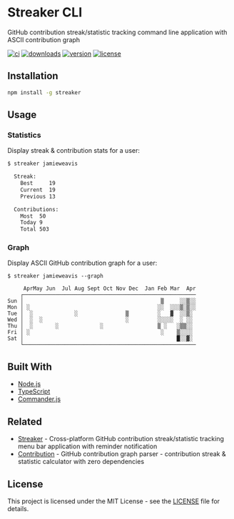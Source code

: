 # Streaker CLI

GitHub contribution streak/statistic tracking command line application with ASCII contribution graph

[![ci](https://github.com/jamieweavis/streaker-cli/workflows/ci/badge.svg)](https://github.com/jamieweavis/streaker-cli/actions)
[![downloads](https://img.shields.io/npm/dt/streaker.svg)](https://npmjs.com/package/streaker)
[![version](https://img.shields.io/npm/v/streaker.svg)](https://github.com/jamieweavis/streaker-cli/releases)
[![license](https://img.shields.io/badge/license-MIT-blue.svg)](https://github.com/jamieweavis/streaker-cli/blob/main/LICENSE)

## Installation

```sh
npm install -g streaker
```

## Usage

### Statistics

Display streak & contribution stats for a user:

```sh
$ streaker jamieweavis

  Streak:
    Best     19
    Current  19
    Previous 13

  Contributions:
    Most  50
    Today 9
    Total 503
```

### Graph

Display ASCII GitHub contribution graph for a user:

```
$ streaker jamieweavis --graph

     AprMay Jun  Jul Aug Sept Oct Nov Dec  Jan Feb Mar  Apr
    ┌──────────────────────────────────────────────────────
Sun │                                           ▒     ░░▒░░
Mon │ ░                                        ░░  ░░░▒░▒░░
Tue │  ░             ░               ▒         ░   ▓  ░░▒░
Wed │  ░  ░                          ░         ░░░░░  ░ ░░
Thu │  ░       ░             ░                 ▒ ░   ░▒▒░░
Fri │ ░                                         ░    ▒░░░░
Sat │                                                █░░▓░
    └──────────────────────────────────────────────────────
```

## Built With

- [Node.js](https://github.com/nodejs/node)
- [TypeScript](https://github.com/microsoft/TypeScript)
- [Commander.js](https://github.com/tj/commander.js)

## Related

- [Streaker](https://github.com/jamieweavis/streaker) - Cross-platform GitHub contribution streak/statistic tracking menu bar application with reminder notification
- [Contribution](https://github.com/jamieweavis/contribution) - GitHub contribution graph parser - contribution streak & statistic calculator with zero dependencies

## License

This project is licensed under the MIT License - see the [LICENSE](LICENSE) file for details.
